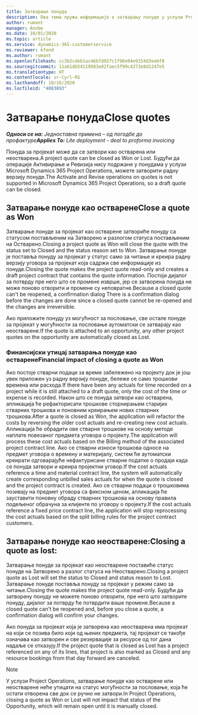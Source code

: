 ```yaml
---
title: Затварање понуда
description: Ова тема пружа информације о затварању понуде у услузи Project Operations.
author: rumant
manager: Annbe
ms.date: 10/01/2020
ms.topic: article
ms.service: dynamics-365-customerservice
ms.reviewer: kfend
ms.author: rumant
ms.openlocfilehash: cc3b2cdeb1ac46b7d927c1f96e94e9154d3eebf8
ms.sourcegitcommit: 11a61db54119503e82faec5f99c4273e8d1247e5
ms.translationtype: HT
ms.contentlocale: sr-Cyrl-RS
ms.lasthandoff: 10/16/2020
ms.locfileid: "4083893"
---
```

# <a name="close-quotes"></a><span data-ttu-id="43aeb-103">Затварање понуда</span><span class="sxs-lookup"><span data-stu-id="43aeb-103">Close quotes</span></span> 

<span data-ttu-id="43aeb-104">_**Односи се на:** Једноставна примена – од погодбе до профактуре_</span><span class="sxs-lookup"><span data-stu-id="43aeb-104">_**Applies To:** Lite deployment - deal to proforma invoicing_</span></span>

<span data-ttu-id="43aeb-105">Понуда за пројекат може да се затвори као остварена или неостварена.</span><span class="sxs-lookup"><span data-stu-id="43aeb-105">A project quote can be closed as Won or Lost.</span></span> <span data-ttu-id="43aeb-106">Будући да операције Активирање и Ревизија нису подржане у понудама у услузи Microsoft Dynamics 365 Project Operations, можете затворити радну верзију понуде.</span><span class="sxs-lookup"><span data-stu-id="43aeb-106">The Activate and Revise operations on quotes is not supported in Microsoft Dynamics 365 Project Operations, so a draft quote can be closed.</span></span>

## <a name="close-a-quote-as-won"></a><span data-ttu-id="43aeb-107">Затварање понуде као остварене</span><span class="sxs-lookup"><span data-stu-id="43aeb-107">Close a quote as Won</span></span>

<span data-ttu-id="43aeb-108">Затварање понуде за пројекат као остварене затвориће понуду са статусом постављеним на Затворено и разлогом статуса постављеним на Остварено.</span><span class="sxs-lookup"><span data-stu-id="43aeb-108">Closing a project quote as Won will close the quote with the status set to Closed and the status reason set to Won.</span></span> <span data-ttu-id="43aeb-109">Затварање понуде је поставља понуду за пројекат у статус само за читање и креира радну верзију уговора за пројекат која садржи све информације из понуде.</span><span class="sxs-lookup"><span data-stu-id="43aeb-109">Closing the quote makes the project quote read-only and creates a draft project contract that contains the quote information.</span></span> <span data-ttu-id="43aeb-110">Постоји дијалог за потврду пре него што се промене изврше, јер се затворена понуда не може поново отворити и промене су неповратне.</span><span class="sxs-lookup"><span data-stu-id="43aeb-110">Because a closed quote can't be reopened, a confirmation dialog There is a confirmation dialog before the changes are done since a closed quote cannot be re-opened and the changes are irreversible.</span></span>

<span data-ttu-id="43aeb-111">Ако приложите понуду уз могућност за пословање, све остале понуде за пројекат у могућности за пословање аутоматски се затварају као неостварене.</span><span class="sxs-lookup"><span data-stu-id="43aeb-111">If the quote is attached to an opportunity, any other project quotes on the opportunity are automatically closed as Lost.</span></span>

### <a name="financial-impact-of-closing-a-quote-as-won"></a><span data-ttu-id="43aeb-112">Финансијски утицај затварања понуде као остварене</span><span class="sxs-lookup"><span data-stu-id="43aeb-112">Financial impact of closing a quote as Won</span></span>

<span data-ttu-id="43aeb-113">Ако постоје стварни подаци за време забележено на пројекту док је још увек приложен уз радну верзију понуде, бележе се само трошкови времена или расхода.</span><span class="sxs-lookup"><span data-stu-id="43aeb-113">If there have been any actuals for time recorded on a project while it is still attached to a draft quote, only the cost of the time or expense is recorded.</span></span> <span data-ttu-id="43aeb-114">Након што се понуда затвори као остварена, апликација ће рефакторисати трошкове сторнирањем старијих стварних трошкова и поновним креирањем нових стварних трошкова.</span><span class="sxs-lookup"><span data-stu-id="43aeb-114">After a quote is closed as Won, the application will refactor the costs by reversing the older cost actuals and re-creating new cost actuals.</span></span> <span data-ttu-id="43aeb-115">Апликација ће обрадити ове стварне трошкове на основу методе наплате повезаног предмета уговора о пројекту.</span><span class="sxs-lookup"><span data-stu-id="43aeb-115">The application will process these cost actuals based on the Billing method of the associated project contract line.</span></span> <span data-ttu-id="43aeb-116">Ако се стварни износи трошкова односе на предмет уговора о времену и материјалу, систем ће аутоматски креирати одговарајуће нефактурисане стварне податке о продаји када се понуда затвори и креира пројектни уговор.</span><span class="sxs-lookup"><span data-stu-id="43aeb-116">If the cost actuals reference a time and material contract line, the system will automatically create corresponding unbilled sales actuals for when the quote is closed and the project contract is created.</span></span> <span data-ttu-id="43aeb-117">Ако се стварни подаци о трошковима позивају на предмет уговора са фиксном ценом, апликација ће зауставити поновну обраду стварних трошкова на основу правила подељеног обрачуна за клијенте по уговору о пројекту.</span><span class="sxs-lookup"><span data-stu-id="43aeb-117">If the cost actuals reference a fixed price contract line, the application will stop reprocessing the cost actuals based on the split billing rules for the project contract customers.</span></span>

## <a name="closing-a-quote-as-lost"></a><span data-ttu-id="43aeb-118">Затварање понуде као неостварене:</span><span class="sxs-lookup"><span data-stu-id="43aeb-118">Closing a quote as lost:</span></span>

<span data-ttu-id="43aeb-119">Затварање понуде за пројекат као неостварене поставиће статус понуде на Затворено а разлог статуса на Неостварено.</span><span class="sxs-lookup"><span data-stu-id="43aeb-119">Closing a project quote as Lost will set the status to Closed and status reason to Lost.</span></span> <span data-ttu-id="43aeb-120">Затварање понуде поставља понуду за пројекат у режим само за читање.</span><span class="sxs-lookup"><span data-stu-id="43aeb-120">Closing the quote makes the project quote read-only.</span></span> <span data-ttu-id="43aeb-121">Будући да затворену понуду не можете поново отворити, пре него што затворите понуду, дијалог за потврду ће потврдити ваше промене.</span><span class="sxs-lookup"><span data-stu-id="43aeb-121">Because a closed quote can't be reopened and, before you close a quote, a confirmation dialog will confirm your changes.</span></span>

<span data-ttu-id="43aeb-122">Ако понуда за пројекат која је затворена као неостварена има пројекат на који се позива било који од њених предмета, тај пројекат се такође означава као затворен и све резервације за ресурсе од тог дана надаље се отказују.</span><span class="sxs-lookup"><span data-stu-id="43aeb-122">If the project quote that is closed as Lost has a project referenced on any of its lines, that project is also marked as Closed and any resource bookings from that day forward are canceled.</span></span>

> [!NOTE]
> <span data-ttu-id="43aeb-123">У услузи Project Operations, затварање понуде као остварене или неостварене неће утицати на статус могућности за пословање, која ће остати отворена све док се ручно не затвори.</span><span class="sxs-lookup"><span data-stu-id="43aeb-123">In Project Operations, closing a quote as Won or Lost will not impact that status of the Opportunity, which will remain open until it is manually closed.</span></span>
